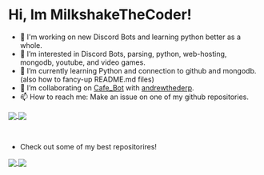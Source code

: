 # Hi, Im MilkshakeTheCoder!

- 👋 I'm working on new Discord Bots and learning python better as a whole.
- 👀 I’m interested in Discord Bots, parsing, python, web-hosting, mongodb, youtube, and video games.
- 🌱 I’m currently learning Python and connection to github and mongodb. (also how to fancy-up README.md files)
- 💞️ I’m collaborating on [Cafe_Bot](https://github.com/MilkshakeTheCoder/Cafe_Bot) with [andrewthederp](https://github.com/andrewthederp).
- 📫 How to reach me: Make an issue on one of my github repositories.

<a href="https://github.com/MilkshakeTheCoder/">
  <img align="center" src="https://github-readme-stats.vercel.app/api?username=MilkshakeTheCoder&show_icons=true&theme=algolia" />
</a>
<a href="https://github.com/MilkshakeTheCoder/">
  <img align="center" src="https://github-readme-stats.vercel.app/api/top-langs/?username=MilkshakeTheCoder&langs_count=5&theme=algolia" />
</a>

⠀
- Check out some of my best repositorires!
<a href="https://github.com/MilkshakeTheCoder/Cafe_Bot">
  <img align="center" src="https://github-readme-stats.vercel.app/api/pin/?username=MilkshakeTheCoder&repo=Cafe_Bot&theme=algolia" />
</a>
<a href="https://github.com/MilkshakeTheCoder/Learning-Python">
  <img align="center" src="https://github-readme-stats.vercel.app/api/pin/?username=MilkshakeTheCoder&repo=Learning-Python&theme=algolia" />
</a>


<!---
MilkshakeTheCoder/MilkshakeTheCoder is a ✨ special ✨ repository because its `README.md` (this file) appears on your GitHub profile.
You can click the Preview link to take a look at your changes.
--->
